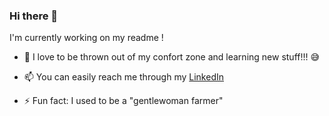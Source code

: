 ### Hi there 👋
I'm currently working on my readme !



- 🌱 I love to be thrown out of my confort zone and learning new stuff!!! 😅


- 📫 You can easily reach me through my [LinkedIn](https://www.linkedin.com/in/z-bellamine)

- ⚡ Fun fact: I used to be a "gentlewoman farmer"

